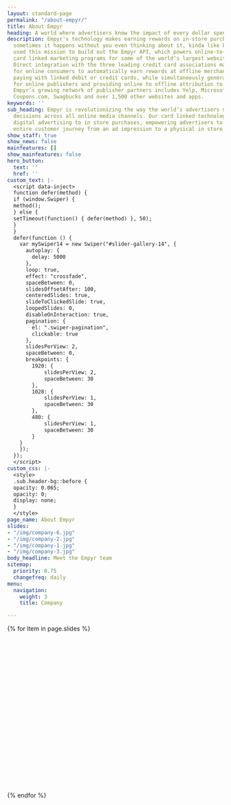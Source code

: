 ```yaml
---
layout: standard-page
permalink: "/about-empyr/"
title: About Empyr
heading: A world where advertisers know the impact of every dollar spent.
description: Empyr's technology makes earning rewards on in-store purchases so easy,
  sometimes it happens without you even thinking about it, kinda like breathing.  We
  used this mission to build out the Empyr API, which powers online-to-offline (O2O)
  card linked marketing programs for some of the world’s largest websites and apps.
  Direct integration with the three leading credit card associations make it possible
  for online consumers to automatically earn rewards at offline merchants by simply
  paying with linked debit or credit cards, while simultaneously generating revenue
  for online publishers and providing online to offline attribution to advertisers.
  Empyr’s growing network of publisher partners includes Yelp, Microsoft, LivingSocial,
  Coupons.com, Swagbucks and over 1,500 other websites and apps.
keywords: ''
sub_heading: Empyr is revolutionizing the way the world’s advertisers make data driven
  decisions across all online media channels. Our card linked technology connects
  digital advertising to in store purchases, empowering advertisers to attribute the
  entire customer journey from an ad impression to a physical in store transaction.
show_staff: true
show_news: false
mainfeatures: []
show_mainfeatures: false
hero_button:
  text: ''
  href: ''
custom_text: |-
  <script data-inject>
  function defer(method) {
  if (window.Swiper) {
  method();
  } else {
  setTimeout(function() { defer(method) }, 50);
  }
  }
  defer(function () {
    var mySwiper14 = new Swiper("#slider-gallery-14", {
      autoplay: {
        delay: 5000
      },
      loop: true,
      effect: "crossfade",
      spaceBetween: 0,
      slidesOffsetAfter: 100,
      centeredSlides: true,
      slideToClickedSlide: true,
      loopedSlides: 0,
      disableOnInteraction: true,
      pagination: {
        el: ".swiper-pagination",
        clickable: true
      },
      slidesPerView: 2,
      spaceBetween: 0,
      breakpoints: {
        1920: {
            slidesPerView: 2,
            spaceBetween: 30
        },
        1028: {
            slidesPerView: 1,
            spaceBetween: 30
        },
        480: {
            slidesPerView: 1,
            spaceBetween: 30
        }
    }
    });
  });
  </script>
custom_css: |-
  <style>
  .sub.header-bg::before {
  opacity: 0.065;
  opacity: 0;
  display: none;
  }
  </style>
page_name: About Empyr
slides:
- "/img/company-6.jpg"
- "/img/company-2.jpg"
- "/img/company-1.jpg"
- "/img/company-3.jpg"
body_headline: Meet the Empyr team
sitemap:
  priority: 0.75
  changefreq: daily
menu:
  navigation:
    weight: 3
    title: Company

---
```

<div class="pt-4 pb-5 mb-5 offset-lg px-4 px-xl-0">
  <div class="mb-3">
    <div class="swiper-container standard" id="slider-gallery-14">
      <div class="swiper-wrapper">
      {% for item in page.slides %}
        <div class="swiper-slide">
          <div class="rounded-lg" style="background-image: url({{ item | absolute_url }});height: 370px;background-size: cover;background-position: center;"></div>
        </div>
        {% endfor %}
      </div>
      <div class="swiper-pagination" style="bottom: -50px;"></div>
    </div>
  </div>
</div>